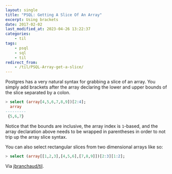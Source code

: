 ```yaml
---
layout: single
title: "PSQL: Getting A Slice Of An Array"
excerpt: Using brackets
date: 2017-02-02
last_modified_at: 2023-04-26 13:22:37
categories:
    - til
tags:
    - psql
    - sql
    - til
redirect_from:
    - /til/PSQL-Array-get-a-slice/
---
```


Postgres has a very natural syntax for grabbing a slice of an array. You
simply add brackets after the array declaring the lower and upper bounds
of the slice separated by a colon.

```sql
> select (array[4,5,6,7,8,9])[2:4];
  array
---------
 {5,6,7}
```

Notice that the bounds are inclusive, the array index is `1`-based, and the
array declaration above needs to be wrapped in parentheses in order to not
trip up the array slice syntax.

You can also select rectangular slices from two dimensional arrays like so:

```sql
> select (array[[1,2,3],[4,5,6],[7,8,9]])[2:3][1:2];
```

Via [jbranchaud/til](https://github.com/jbranchaud/til).
